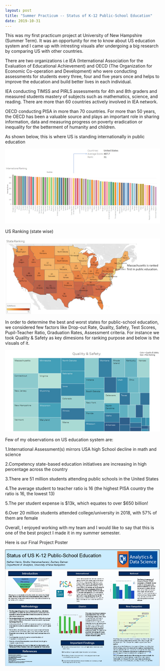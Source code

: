 ```yaml
---
layout: post
title: "Summer Practicum -- Status of K-12 Public-School Education"
date: 2019-10-31
---
```

This was my first practicum project at University of New Hampshire (Summer Term). It was an opportunity for me to know about US education system and I came up with intresting visuals afer undergoing a big research by comparing US with other countries. 

There are two organizations i.e IEA (International Association for the Evaluation of Educational Achievement) and OECD (The Organization for Economic Co-operation and Development) who were conducting assessments for students every three, four and five years once and helps to improve the education and build better lives in each individual.

IEA conducting TIMSS and PIRLS assessments for 4th and 8th graders and measured students mastery of subjects such as mathematics, science, and reading. There are more than 60 countries actively involved in IEA network.

OECD conducting PISA in more than 70 countries. For more than 50 years, the OECD has been a valuable source and plays an important role in sharing information, data and measuring progress on poverty eradication or inequality for the betterment of humanity and children.

As shown below, this is where US is standing internationally in public education


![Image](https://github.com/VeeramachaneniKumaraSindhu/VeeramachaneniKumaraSindhu.github.io/blob/master/images/PISA.PNG?raw=true)


US Ranking (state wise)

![Image](https://github.com/VeeramachaneniKumaraSindhu/VeeramachaneniKumaraSindhu.github.io/blob/master/images/US_Ranking.PNG?raw=true)

In order to determine the best and worst states for public-school education, we considered few factors like Drop-out Rate, Quality, Safety, Test Scores, Pupil-Teacher Ratio, Graduation Rates, Assessment criteria. For instance we took Quality & Safety as key dimesions for ranking purpose and below is the visuals of it.


![Image](https://github.com/VeeramachaneniKumaraSindhu/VeeramachaneniKumaraSindhu.github.io/blob/master/images/FactorWise.PNG?raw=true)



Few of my observations on US education system are:

1.International Assessment(s) mirrors USA high School decline in math and science

2.Competency state-based education initiatives are increasing in high percentage across the country

3.There are 51 million students attending public schools in the United States

4.The average student to teacher ratio is 16 (the highest PISA country the ratio is 16, the lowest 13)

5.The per student expense is $13k, which equates to over $650 billion! 

6.Over 20 million students attended college/university in 2018, with 57% of them are female





Overall, I enjoyed working with my team and I would like to say that this is one of the best project I made it in my summer semester.


Here is our Final Project Poster
                                                         
![Image](https://github.com/VeeramachaneniKumaraSindhu/VeeramachaneniKumaraSindhu.github.io/blob/master/images/Summer_Practicum.PNG?raw=true)

